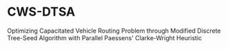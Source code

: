 # CWS-DTSA
Optimizing Capacitated Vehicle Routing Problem through Modified Discrete Tree-Seed Algorithm with Parallel Paessens' Clarke-Wright Heuristic
